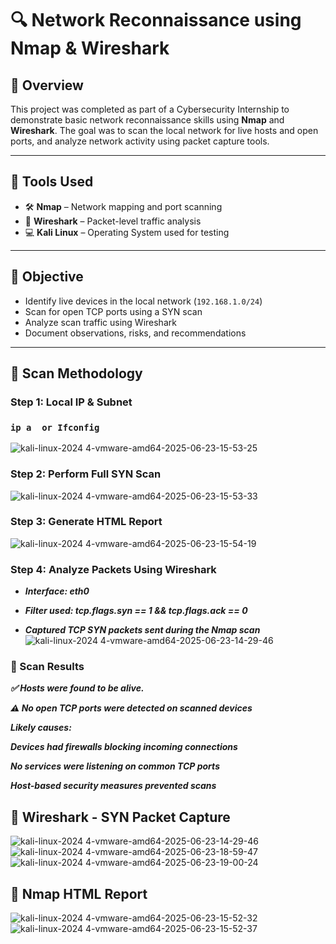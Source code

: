 # 🔍 Network Reconnaissance using Nmap & Wireshark

## 📘 Overview
This project was completed as part of a Cybersecurity Internship to demonstrate basic network reconnaissance skills using **Nmap** and **Wireshark**. The goal was to scan the local network for live hosts and open ports, and analyze network activity using packet capture tools.

---

## 🧰 Tools Used
- 🛠️ **Nmap** – Network mapping and port scanning
- 🧪 **Wireshark** – Packet-level traffic analysis
- 💻 **Kali Linux** – Operating System used for testing

---

## 🎯 Objective
- Identify live devices in the local network (`192.168.1.0/24`)
- Scan for open TCP ports using a SYN scan
- Analyze scan traffic using Wireshark
- Document observations, risks, and recommendations

---

## 🔎 Scan Methodology

### Step 1: Local IP & Subnet
### ```ip a  or Ifconfig```
![kali-linux-2024 4-vmware-amd64-2025-06-23-15-53-25](https://github.com/user-attachments/assets/ec6b1e8c-96ff-4542-9aec-8b1389735750)

### Step 2: Perform Full SYN Scan
![kali-linux-2024 4-vmware-amd64-2025-06-23-15-53-33](https://github.com/user-attachments/assets/c8e55092-7869-4c4a-8df3-e0deb6d25286)

### Step 3: Generate HTML Report
![kali-linux-2024 4-vmware-amd64-2025-06-23-15-54-19](https://github.com/user-attachments/assets/3147ae6a-0fb6-441d-99f2-c2b63f8b5daf)

### Step 4: Analyze Packets Using Wireshark
- ***Interface: eth0***

- ***Filter used: tcp.flags.syn == 1 && tcp.flags.ack == 0***

- ***Captured TCP SYN packets sent during the Nmap scan***
![kali-linux-2024 4-vmware-amd64-2025-06-23-14-29-46](https://github.com/user-attachments/assets/ba723210-3aef-4fa7-b137-3fea961d61da)

### 📄 Scan Results
 ***✅ Hosts were found to be alive.***

 ***⚠️ No open TCP ports were detected on scanned devices***

 ***Likely causes:***

 ***Devices had firewalls blocking incoming connections***

 ***No services were listening on common TCP ports***

 ***Host-based security measures prevented scans***

## 🔹 Wireshark - SYN Packet Capture
![kali-linux-2024 4-vmware-amd64-2025-06-23-14-29-46](https://github.com/user-attachments/assets/a8042e92-23d8-49f2-acf6-4c98347014d4)
![kali-linux-2024 4-vmware-amd64-2025-06-23-18-59-47](https://github.com/user-attachments/assets/e05775f4-404c-4002-a40d-07226e68cac5)
![kali-linux-2024 4-vmware-amd64-2025-06-23-19-00-24](https://github.com/user-attachments/assets/687a513d-eba0-4a90-85b0-4affda0610ea)
## 🔹 Nmap HTML Report 
![kali-linux-2024 4-vmware-amd64-2025-06-23-15-52-32](https://github.com/user-attachments/assets/ed568078-f534-441b-80e4-fd6947d298e6)
![kali-linux-2024 4-vmware-amd64-2025-06-23-15-52-37](https://github.com/user-attachments/assets/be3e3509-2a91-494a-a3b9-697e70c78ec4)


